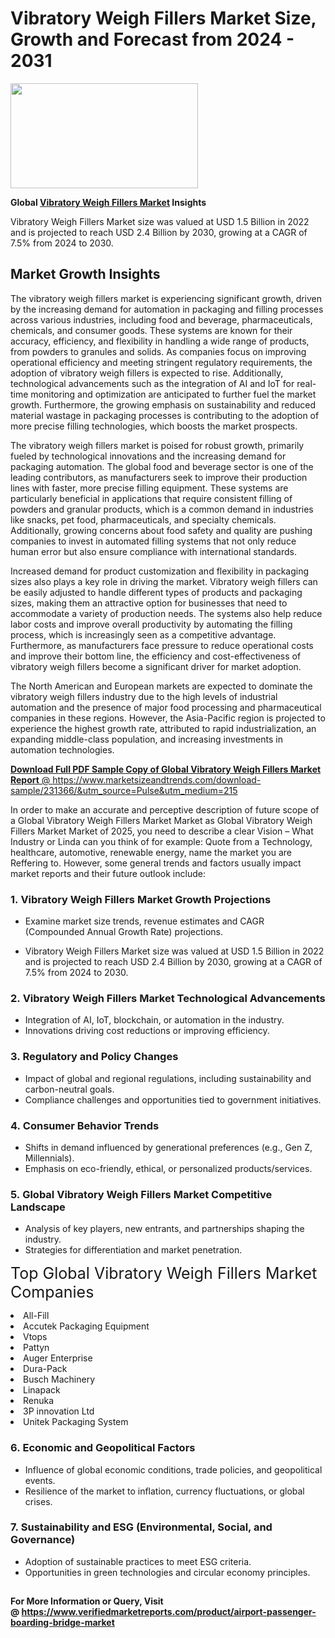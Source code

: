 <H1>Vibratory Weigh Fillers Market Size, Growth and Forecast from 2024 - 2031</H1><img class="aligncenter size-medium wp-image-584254" src="https://thirdeyenews.in/wp-content/uploads/2024/09/Global-Market-Research-300x168.jpeg" alt="" width="300" height="168" /><p><strong>Global&nbsp;<a href="https://www.marketsizeandtrends.com/download-sample/231366/&amp;utm_source=Pulse&amp;utm_medium=215">Vibratory Weigh Fillers Market</a> Insights</strong></p><p>Vibratory Weigh Fillers Market size was valued at USD 1.5 Billion in 2022 and is projected to reach USD 2.4 Billion by 2030, growing at a CAGR of 7.5% from 2024 to 2030.</p><p><h2>Market Growth Insights</h2> <p>The vibratory weigh fillers market is experiencing significant growth, driven by the increasing demand for automation in packaging and filling processes across various industries, including food and beverage, pharmaceuticals, chemicals, and consumer goods. These systems are known for their accuracy, efficiency, and flexibility in handling a wide range of products, from powders to granules and solids. As companies focus on improving operational efficiency and meeting stringent regulatory requirements, the adoption of vibratory weigh fillers is expected to rise. Additionally, technological advancements such as the integration of AI and IoT for real-time monitoring and optimization are anticipated to further fuel the market growth. Furthermore, the growing emphasis on sustainability and reduced material wastage in packaging processes is contributing to the adoption of more precise filling technologies, which boosts the market prospects.</p> <p><a href="#"></a></p> <p>The vibratory weigh fillers market is poised for robust growth, primarily fueled by technological innovations and the increasing demand for packaging automation. The global food and beverage sector is one of the leading contributors, as manufacturers seek to improve their production lines with faster, more precise filling equipment. These systems are particularly beneficial in applications that require consistent filling of powders and granular products, which is a common demand in industries like snacks, pet food, pharmaceuticals, and specialty chemicals. Additionally, growing concerns about food safety and quality are pushing companies to invest in automated filling systems that not only reduce human error but also ensure compliance with international standards.</p> <p>Increased demand for product customization and flexibility in packaging sizes also plays a key role in driving the market. Vibratory weigh fillers can be easily adjusted to handle different types of products and packaging sizes, making them an attractive option for businesses that need to accommodate a variety of production needs. The systems also help reduce labor costs and improve overall productivity by automating the filling process, which is increasingly seen as a competitive advantage. Furthermore, as manufacturers face pressure to reduce operational costs and improve their bottom line, the efficiency and cost-effectiveness of vibratory weigh fillers become a significant driver for market adoption.</p> <p>The North American and European markets are expected to dominate the vibratory weigh fillers industry due to the high levels of industrial automation and the presence of major food processing and pharmaceutical companies in these regions. However, the Asia-Pacific region is projected to experience the highest growth rate, attributed to rapid industrialization, an expanding middle-class population, and increasing investments in automation technologies.</p> <p><a href="#"></p><p><span class=""><strong>Download Full PDF Sample Copy of Global Vibratory Weigh Fillers Market Report</strong> @ <a href="https://www.marketsizeandtrends.com/download-sample/231366/&amp;utm_source=Pulse&amp;utm_medium=215" target="_blank">https://www.marketsizeandtrends.com/download-sample/231366/&amp;utm_source=Pulse&amp;utm_medium=215</a></span></p><p>In order to make an accurate and perceptive description of future scope of a Global&nbsp;Vibratory Weigh Fillers Market Market as Global&nbsp;Vibratory Weigh Fillers Market Market of 2025, you need to describe a clear Vision &ndash; What Industry or Linda can you think of for example: Quote from a Technology, healthcare, automotive, renewable energy, name the market you are Reffering to. However, some general trends and factors usually impact market reports and their future outlook include:</p><h3>1.&nbsp;<strong>Vibratory Weigh Fillers Market Growth Projections</strong></h3><ul><li>Examine market size trends, revenue estimates and CAGR (Compounded Annual Growth Rate) projections.</li><li><p>Vibratory Weigh Fillers Market size was valued at USD 1.5 Billion in 2022 and is projected to reach USD 2.4 Billion by 2030, growing at a CAGR of 7.5% from 2024 to 2030.</p></li></ul><h3>2.&nbsp;<strong>Vibratory Weigh Fillers Market Technological Advancements</strong></h3><ul><li>Integration of AI, IoT, blockchain, or automation in the industry.</li><li>Innovations driving cost reductions or improving efficiency.</li></ul><h3>3.&nbsp;<strong>Regulatory and Policy Changes</strong></h3><ul><li>Impact of global and regional regulations, including sustainability and carbon-neutral goals.</li><li>Compliance challenges and opportunities tied to government initiatives.</li></ul><h3>4.&nbsp;<strong>Consumer Behavior Trends</strong></h3><ul><li>Shifts in demand influenced by generational preferences (e.g., Gen Z, Millennials).</li><li>Emphasis on eco-friendly, ethical, or personalized products/services.</li></ul><h3>5.&nbsp;<strong>Global Vibratory Weigh Fillers Market Competitive Landscape</strong></h3><ul><li>Analysis of key players, new entrants, and partnerships shaping the industry.</li><li>Strategies for differentiation and market penetration.</li></ul><p data-pm-slice="1 1 []"><span style="color: inherit; font-family: inherit; font-size: 25px;">Top Global Vibratory Weigh Fillers Market Companies</span></p><div class="" data-test-id=""><p><li>All-Fill</li><li> Accutek Packaging Equipment</li><li> Vtops</li><li> Pattyn</li><li> Auger Enterprise</li><li> Dura-Pack</li><li> Busch Machinery</li><li> Linapack</li><li> Renuka</li><li> 3P innovation Ltd</li><li> Unitek Packaging System</li></p></div><h3>6.&nbsp;<strong>Economic and Geopolitical Factors</strong></h3><ul><li>Influence of global economic conditions, trade policies, and geopolitical events.</li><li>Resilience of the market to inflation, currency fluctuations, or global crises.</li></ul><h3>7.&nbsp;<strong>Sustainability and ESG (Environmental, Social, and Governance)</strong></h3><ul><li>Adoption of sustainable practices to meet ESG criteria.</li><li>Opportunities in green technologies and circular economy principles.</li></ul><h2><strong style="font-size: 14px;">For More Information or Query, Visit @&nbsp;</strong><a style="background-color: #ffffff; font-size: 14px;" href="https://www.marketsizeandtrends.com/report/vibratory-weigh-fillers-market/" target="_blank">https://www.verifiedmarketreports.com/product/airport-passenger-boarding-bridge-market</a></h2>
